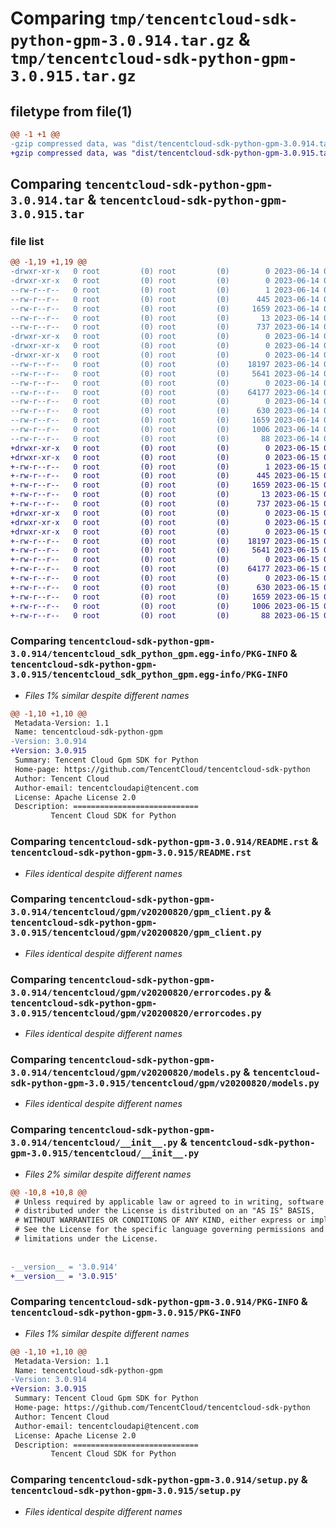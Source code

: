 # Comparing `tmp/tencentcloud-sdk-python-gpm-3.0.914.tar.gz` & `tmp/tencentcloud-sdk-python-gpm-3.0.915.tar.gz`

## filetype from file(1)

```diff
@@ -1 +1 @@
-gzip compressed data, was "dist/tencentcloud-sdk-python-gpm-3.0.914.tar", last modified: Wed Jun 14 00:27:03 2023, max compression
+gzip compressed data, was "dist/tencentcloud-sdk-python-gpm-3.0.915.tar", last modified: Thu Jun 15 00:26:26 2023, max compression
```

## Comparing `tencentcloud-sdk-python-gpm-3.0.914.tar` & `tencentcloud-sdk-python-gpm-3.0.915.tar`

### file list

```diff
@@ -1,19 +1,19 @@
-drwxr-xr-x   0 root         (0) root         (0)        0 2023-06-14 00:27:03.000000 tencentcloud-sdk-python-gpm-3.0.914/
-drwxr-xr-x   0 root         (0) root         (0)        0 2023-06-14 00:27:03.000000 tencentcloud-sdk-python-gpm-3.0.914/tencentcloud_sdk_python_gpm.egg-info/
--rw-r--r--   0 root         (0) root         (0)        1 2023-06-14 00:27:03.000000 tencentcloud-sdk-python-gpm-3.0.914/tencentcloud_sdk_python_gpm.egg-info/dependency_links.txt
--rw-r--r--   0 root         (0) root         (0)      445 2023-06-14 00:27:03.000000 tencentcloud-sdk-python-gpm-3.0.914/tencentcloud_sdk_python_gpm.egg-info/SOURCES.txt
--rw-r--r--   0 root         (0) root         (0)     1659 2023-06-14 00:27:03.000000 tencentcloud-sdk-python-gpm-3.0.914/tencentcloud_sdk_python_gpm.egg-info/PKG-INFO
--rw-r--r--   0 root         (0) root         (0)       13 2023-06-14 00:27:03.000000 tencentcloud-sdk-python-gpm-3.0.914/tencentcloud_sdk_python_gpm.egg-info/top_level.txt
--rw-r--r--   0 root         (0) root         (0)      737 2023-06-14 00:27:03.000000 tencentcloud-sdk-python-gpm-3.0.914/README.rst
-drwxr-xr-x   0 root         (0) root         (0)        0 2023-06-14 00:27:03.000000 tencentcloud-sdk-python-gpm-3.0.914/tencentcloud/
-drwxr-xr-x   0 root         (0) root         (0)        0 2023-06-14 00:27:03.000000 tencentcloud-sdk-python-gpm-3.0.914/tencentcloud/gpm/
-drwxr-xr-x   0 root         (0) root         (0)        0 2023-06-14 00:27:03.000000 tencentcloud-sdk-python-gpm-3.0.914/tencentcloud/gpm/v20200820/
--rw-r--r--   0 root         (0) root         (0)    18197 2023-06-14 00:27:03.000000 tencentcloud-sdk-python-gpm-3.0.914/tencentcloud/gpm/v20200820/gpm_client.py
--rw-r--r--   0 root         (0) root         (0)     5641 2023-06-14 00:27:03.000000 tencentcloud-sdk-python-gpm-3.0.914/tencentcloud/gpm/v20200820/errorcodes.py
--rw-r--r--   0 root         (0) root         (0)        0 2023-06-14 00:27:03.000000 tencentcloud-sdk-python-gpm-3.0.914/tencentcloud/gpm/v20200820/__init__.py
--rw-r--r--   0 root         (0) root         (0)    64177 2023-06-14 00:27:03.000000 tencentcloud-sdk-python-gpm-3.0.914/tencentcloud/gpm/v20200820/models.py
--rw-r--r--   0 root         (0) root         (0)        0 2023-06-14 00:27:03.000000 tencentcloud-sdk-python-gpm-3.0.914/tencentcloud/gpm/__init__.py
--rw-r--r--   0 root         (0) root         (0)      630 2023-06-14 00:27:03.000000 tencentcloud-sdk-python-gpm-3.0.914/tencentcloud/__init__.py
--rw-r--r--   0 root         (0) root         (0)     1659 2023-06-14 00:27:03.000000 tencentcloud-sdk-python-gpm-3.0.914/PKG-INFO
--rw-r--r--   0 root         (0) root         (0)     1006 2023-06-14 00:27:03.000000 tencentcloud-sdk-python-gpm-3.0.914/setup.py
--rw-r--r--   0 root         (0) root         (0)       88 2023-06-14 00:27:03.000000 tencentcloud-sdk-python-gpm-3.0.914/setup.cfg
+drwxr-xr-x   0 root         (0) root         (0)        0 2023-06-15 00:26:26.000000 tencentcloud-sdk-python-gpm-3.0.915/
+drwxr-xr-x   0 root         (0) root         (0)        0 2023-06-15 00:26:26.000000 tencentcloud-sdk-python-gpm-3.0.915/tencentcloud_sdk_python_gpm.egg-info/
+-rw-r--r--   0 root         (0) root         (0)        1 2023-06-15 00:26:26.000000 tencentcloud-sdk-python-gpm-3.0.915/tencentcloud_sdk_python_gpm.egg-info/dependency_links.txt
+-rw-r--r--   0 root         (0) root         (0)      445 2023-06-15 00:26:26.000000 tencentcloud-sdk-python-gpm-3.0.915/tencentcloud_sdk_python_gpm.egg-info/SOURCES.txt
+-rw-r--r--   0 root         (0) root         (0)     1659 2023-06-15 00:26:26.000000 tencentcloud-sdk-python-gpm-3.0.915/tencentcloud_sdk_python_gpm.egg-info/PKG-INFO
+-rw-r--r--   0 root         (0) root         (0)       13 2023-06-15 00:26:26.000000 tencentcloud-sdk-python-gpm-3.0.915/tencentcloud_sdk_python_gpm.egg-info/top_level.txt
+-rw-r--r--   0 root         (0) root         (0)      737 2023-06-15 00:26:26.000000 tencentcloud-sdk-python-gpm-3.0.915/README.rst
+drwxr-xr-x   0 root         (0) root         (0)        0 2023-06-15 00:26:26.000000 tencentcloud-sdk-python-gpm-3.0.915/tencentcloud/
+drwxr-xr-x   0 root         (0) root         (0)        0 2023-06-15 00:26:26.000000 tencentcloud-sdk-python-gpm-3.0.915/tencentcloud/gpm/
+drwxr-xr-x   0 root         (0) root         (0)        0 2023-06-15 00:26:26.000000 tencentcloud-sdk-python-gpm-3.0.915/tencentcloud/gpm/v20200820/
+-rw-r--r--   0 root         (0) root         (0)    18197 2023-06-15 00:26:26.000000 tencentcloud-sdk-python-gpm-3.0.915/tencentcloud/gpm/v20200820/gpm_client.py
+-rw-r--r--   0 root         (0) root         (0)     5641 2023-06-15 00:26:26.000000 tencentcloud-sdk-python-gpm-3.0.915/tencentcloud/gpm/v20200820/errorcodes.py
+-rw-r--r--   0 root         (0) root         (0)        0 2023-06-15 00:26:26.000000 tencentcloud-sdk-python-gpm-3.0.915/tencentcloud/gpm/v20200820/__init__.py
+-rw-r--r--   0 root         (0) root         (0)    64177 2023-06-15 00:26:26.000000 tencentcloud-sdk-python-gpm-3.0.915/tencentcloud/gpm/v20200820/models.py
+-rw-r--r--   0 root         (0) root         (0)        0 2023-06-15 00:26:26.000000 tencentcloud-sdk-python-gpm-3.0.915/tencentcloud/gpm/__init__.py
+-rw-r--r--   0 root         (0) root         (0)      630 2023-06-15 00:26:26.000000 tencentcloud-sdk-python-gpm-3.0.915/tencentcloud/__init__.py
+-rw-r--r--   0 root         (0) root         (0)     1659 2023-06-15 00:26:26.000000 tencentcloud-sdk-python-gpm-3.0.915/PKG-INFO
+-rw-r--r--   0 root         (0) root         (0)     1006 2023-06-15 00:26:26.000000 tencentcloud-sdk-python-gpm-3.0.915/setup.py
+-rw-r--r--   0 root         (0) root         (0)       88 2023-06-15 00:26:26.000000 tencentcloud-sdk-python-gpm-3.0.915/setup.cfg
```

### Comparing `tencentcloud-sdk-python-gpm-3.0.914/tencentcloud_sdk_python_gpm.egg-info/PKG-INFO` & `tencentcloud-sdk-python-gpm-3.0.915/tencentcloud_sdk_python_gpm.egg-info/PKG-INFO`

 * *Files 1% similar despite different names*

```diff
@@ -1,10 +1,10 @@
 Metadata-Version: 1.1
 Name: tencentcloud-sdk-python-gpm
-Version: 3.0.914
+Version: 3.0.915
 Summary: Tencent Cloud Gpm SDK for Python
 Home-page: https://github.com/TencentCloud/tencentcloud-sdk-python
 Author: Tencent Cloud
 Author-email: tencentcloudapi@tencent.com
 License: Apache License 2.0
 Description: ============================
         Tencent Cloud SDK for Python
```

### Comparing `tencentcloud-sdk-python-gpm-3.0.914/README.rst` & `tencentcloud-sdk-python-gpm-3.0.915/README.rst`

 * *Files identical despite different names*

### Comparing `tencentcloud-sdk-python-gpm-3.0.914/tencentcloud/gpm/v20200820/gpm_client.py` & `tencentcloud-sdk-python-gpm-3.0.915/tencentcloud/gpm/v20200820/gpm_client.py`

 * *Files identical despite different names*

### Comparing `tencentcloud-sdk-python-gpm-3.0.914/tencentcloud/gpm/v20200820/errorcodes.py` & `tencentcloud-sdk-python-gpm-3.0.915/tencentcloud/gpm/v20200820/errorcodes.py`

 * *Files identical despite different names*

### Comparing `tencentcloud-sdk-python-gpm-3.0.914/tencentcloud/gpm/v20200820/models.py` & `tencentcloud-sdk-python-gpm-3.0.915/tencentcloud/gpm/v20200820/models.py`

 * *Files identical despite different names*

### Comparing `tencentcloud-sdk-python-gpm-3.0.914/tencentcloud/__init__.py` & `tencentcloud-sdk-python-gpm-3.0.915/tencentcloud/__init__.py`

 * *Files 2% similar despite different names*

```diff
@@ -10,8 +10,8 @@
 # Unless required by applicable law or agreed to in writing, software
 # distributed under the License is distributed on an "AS IS" BASIS,
 # WITHOUT WARRANTIES OR CONDITIONS OF ANY KIND, either express or implied.
 # See the License for the specific language governing permissions and
 # limitations under the License.
 
 
-__version__ = '3.0.914'
+__version__ = '3.0.915'
```

### Comparing `tencentcloud-sdk-python-gpm-3.0.914/PKG-INFO` & `tencentcloud-sdk-python-gpm-3.0.915/PKG-INFO`

 * *Files 1% similar despite different names*

```diff
@@ -1,10 +1,10 @@
 Metadata-Version: 1.1
 Name: tencentcloud-sdk-python-gpm
-Version: 3.0.914
+Version: 3.0.915
 Summary: Tencent Cloud Gpm SDK for Python
 Home-page: https://github.com/TencentCloud/tencentcloud-sdk-python
 Author: Tencent Cloud
 Author-email: tencentcloudapi@tencent.com
 License: Apache License 2.0
 Description: ============================
         Tencent Cloud SDK for Python
```

### Comparing `tencentcloud-sdk-python-gpm-3.0.914/setup.py` & `tencentcloud-sdk-python-gpm-3.0.915/setup.py`

 * *Files identical despite different names*

